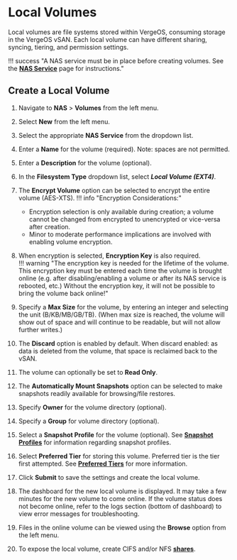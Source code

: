 # Local Volumes

Local volumes are file systems stored within VergeOS, consuming storage in the VergeOS vSAN. Each local volume can have different sharing, syncing, tiering, and permission settings.

!!! success "A NAS service must be in place before creating volumes. See the [**NAS Service**](/product-guide/nas/nas-service) page for instructions."

## Create a Local Volume

1. Navigate to **NAS** > **Volumes** from the left menu.
2. Select **New** from the left menu.
3. Select the appropriate **NAS Service** from the dropdown list.
4. Enter a **Name** for the volume (required). Note: spaces are not permitted.
5. Enter a **Description** for the volume (optional).
6. In the **Filesystem Type** dropdown list, select ***Local Volume (EXT4)***.
7. The **Encrypt Volume** option can be selected to encrypt the entire volume (AES-XTS).
!!! info "Encryption Considerations:"
    - Encryption selection is only available during creation; a volume cannot be changed from encrypted to unencrypted or vice-versa after creation.
    - Minor to moderate performance implications are involved with enabling volume encryption.
8. When encryption is selected, **Encryption Key** is also required.  
!!! warning "The encryption key is needed for the lifetime of the volume. This encryption key must be entered each time the volume is brought online (e.g. after disabling/enabling a volume or after its NAS service is rebooted, etc.) Without the encryption key, it will not be possible to bring the volume back online!"

9. Specify a **Max Size** for the volume, by entering an integer and selecting the unit (B/KB/MB/GB/TB). (When max size is reached, the volume will show out of space and will continue to be readable, but will not allow further writes.)
10. The **Discard** option is enabled by default. When discard enabled: as data is deleted from the volume, that space is reclaimed back to the vSAN.
11. The volume can optionally be set to **Read Only**.
12. The **Automatically Mount Snapshots** option can be selected to make snapshots readily available for browsing/file restores.
13. Specify **Owner** for the volume directory (optional).
14. Specify a **Group** for volume directory (optional).
15. Select a **Snapshot Profile** for the volume (optional). See [**Snapshot Profiles**](/product-guide/backup-dr/snapshot-profiles) for information regarding snapshot profiles.
16. Select **Preferred Tier** for storing this volume. Preferred tier is the tier first attempted. See [**Preferred Tiers**](/product-guide/storage/preferred-tiers) for more information.
17. Click **Submit** to save the settings and create the local volume.
18. The dashboard for the new local volume is displayed. It may take a few minutes for the new volume to come online. If the volume status does not become online, refer to the logs section (bottom of dashboard) to view error messages for troubleshooting.
19. Files in the online volume can be viewed using the **Browse** option from the left menu.
20. To expose the local volume, create CIFS and/or NFS [**shares**](/product-guide/nas/nas-shares).
